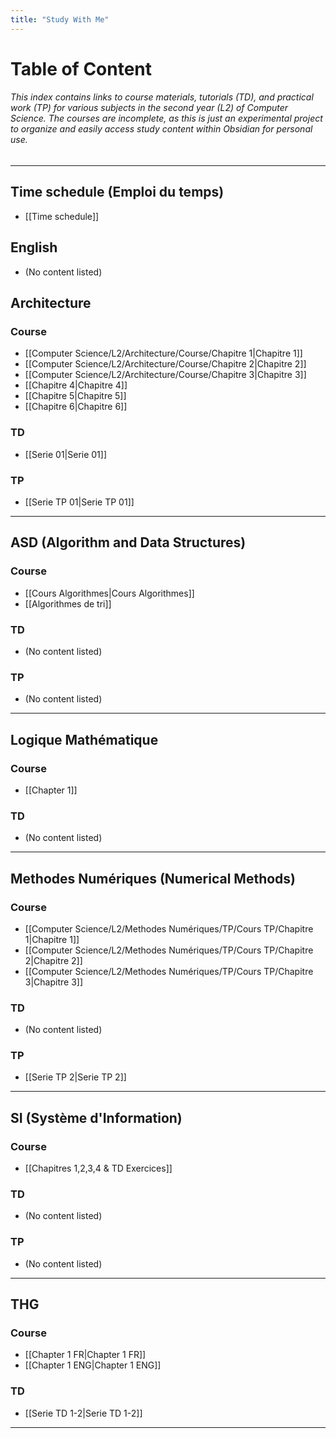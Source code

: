 ```yaml
---
title: "Study With Me"
---
```


# Table of Content

###### This index contains links to course materials, tutorials (TD), and practical work (TP) for various subjects in the second year (L2) of Computer Science. The courses are incomplete, as this is just an experimental project to organize and easily access study content within Obsidian for personal use.

---

## Time schedule (Emploi du temps)

- [[Time schedule]]

## English

- (No content listed)

## Architecture

### Course

- [[Computer Science/L2/Architecture/Course/Chapitre 1|Chapitre 1]]
- [[Computer Science/L2/Architecture/Course/Chapitre 2|Chapitre 2]]
- [[Computer Science/L2/Architecture/Course/Chapitre 3|Chapitre 3]]
- [[Chapitre 4|Chapitre 4]]
- [[Chapitre 5|Chapitre 5]]
- [[Chapitre 6|Chapitre 6]]

### TD

- [[Serie 01|Serie 01]]

### TP

- [[Serie TP 01|Serie TP 01]]

---

## ASD (Algorithm and Data Structures)

### Course

- [[Cours Algorithmes|Cours Algorithmes]]
- [[Algorithmes de tri]]

### TD

- (No content listed)

### TP

- (No content listed)

---

## Logique Mathématique

### Course

- [[Chapter 1]]

### TD

- (No content listed)

---

## Methodes Numériques (Numerical Methods)

### Course

- [[Computer Science/L2/Methodes Numériques/TP/Cours TP/Chapitre 1|Chapitre 1]]
- [[Computer Science/L2/Methodes Numériques/TP/Cours TP/Chapitre 2|Chapitre 2]]
- [[Computer Science/L2/Methodes Numériques/TP/Cours TP/Chapitre 3|Chapitre 3]]

### TD

- (No content listed)

### TP

- [[Serie TP 2|Serie TP 2]]

---

## SI (Système d'Information)

### Course

- [[Chapitres 1,2,3,4 & TD Exercices]]

### TD

- (No content listed)

### TP

- (No content listed)

---

## THG

### Course

- [[Chapter 1 FR|Chapter 1 FR]]
- [[Chapter 1 ENG|Chapter 1 ENG]]

### TD

- [[Serie TD 1-2|Serie TD 1-2]]

---
